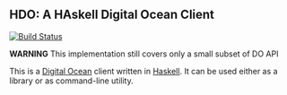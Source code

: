 ## HDO: A HAskell Digital Ocean Client ##

[![Build Status](https://travis-ci.org/capital-match/hdo.svg?branch=master)](https://travis-ci.org/capital-match/hdo)

**WARNING** This implementation still covers only a small subset of DO API

This is a [Digital Ocean](https://www.digitalocean.com/) client written in [Haskell](http://haskell.org). It can be used either as a
library or as command-line utility.
